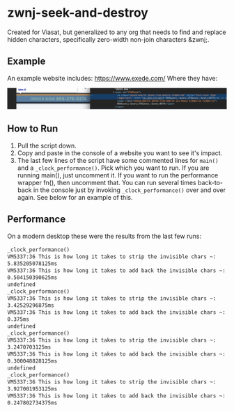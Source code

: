 # zwnj-seek-and-destroy
Created for Viasat, but generalized to any org that needs to find and replace hidden characters, specifically zero-width non-join characters &amp;zwnj;.

## Example
An example website includes:  https://www.exede.com/
Where they have:

![](images/zwnj_photo_example.png)

## How to Run
  1.  Pull the script down.
  2.  Copy and paste in the console of a website you want to see it's impact.
  3.  The last few lines of the script have some commented lines for `main()` and a `_clock_performance()`.  Pick which you want to run.  If you are running main(), just uncomment it.  If you want to run the performance wrapper fn(), then uncomment that.  You can run several times back-to-back in the console just by invoking `_clock_performance()` over and over again.  See below for an example of this.
  
## Performance
On a modern desktop these were the results from the last few runs:

```
_clock_performance()
VM5337:36 This is how long it takes to strip the invisible chars ~: 5.835205078125ms
VM5337:36 This is how long it takes to add back the invisible chars ~: 0.504150390625ms
undefined
_clock_performance()
VM5337:36 This is how long it takes to strip the invisible chars ~: 3.42529296875ms
VM5337:36 This is how long it takes to add back the invisible chars ~: 0.375ms
undefined
_clock_performance()
VM5337:36 This is how long it takes to strip the invisible chars ~: 3.2470703125ms
VM5337:36 This is how long it takes to add back the invisible chars ~: 0.300048828125ms
undefined
_clock_performance()
VM5337:36 This is how long it takes to strip the invisible chars ~: 3.927001953125ms
VM5337:36 This is how long it takes to add back the invisible chars ~: 0.247802734375ms
```
